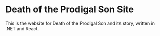 # Death of the Prodigal Son Site
This is the website for Death of the Prodigal Son and its story, written in .NET and React.
